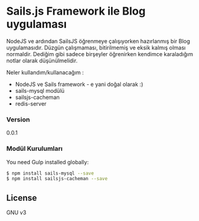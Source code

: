# Sails.js Framework ile Blog uygulaması

NodeJS ve ardından SailsJS öğrenmeye çalışıyorken hazırlanmış bir Blog uygulamasıdır. Düzgün çalışmaması, bitirilmemiş ve eksik kalmış olması normaldir. Dediğim gibi sadece birşeyler öğrenirken kendimce karaladığım notlar olarak düşünülmelidir.

Neler kullandım/kullanacağım :
  - NodeJS ve Sails framework - e yani doğal olarak :)
  - sails-mysql modülü
  - sailsjs-cacheman
  - redis-server

### Version
0.0.1

### Modül Kurulumları
You need Gulp installed globally:

```sh
$ npm install sails-mysql --save
$ npm install sailsjs-cacheman --save
```

License
----
GNU v3